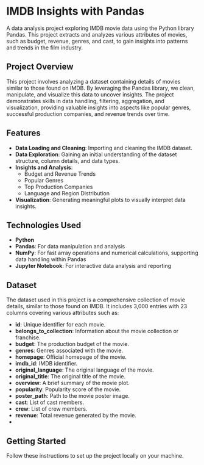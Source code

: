 # IMDB Insights with Pandas
A data analysis project exploring IMDB movie data using the Python library Pandas. This project extracts and analyzes various attributes of movies, such as budget, revenue, genres, and cast, to gain insights into patterns and trends in the film industry.

## Project Overview

This project involves analyzing a dataset containing details of movies similar to those found on IMDB. By leveraging the Pandas library, we clean, manipulate, and visualize this data to uncover insights. The project demonstrates skills in data handling, filtering, aggregation, and visualization, providing valuable insights into aspects like popular genres, successful production companies, and revenue trends over time.
## Features

- **Data Loading and Cleaning**: Importing and cleaning the IMDB dataset.
- **Data Exploration**: Gaining an initial understanding of the dataset structure, column details, and data types.
- **Insights and Analysis**:
  - Budget and Revenue Trends
  - Popular Genres
  - Top Production Companies
  - Language and Region Distribution
- **Visualization**: Generating meaningful plots to visually interpret data insights.

## Technologies Used

- **Python**
- **Pandas**: For data manipulation and analysis
- **NumPy**: For fast array operations and numerical calculations, supporting data handling within Pandas
- **Jupyter Notebook**: For interactive data analysis and reporting

## Dataset

The dataset used in this project is a comprehensive collection of movie details, similar to those found on IMDB. It includes 3,000 entries with 23 columns covering various attributes such as:

- **id**: Unique identifier for each movie.
- **belongs_to_collection**: Information about the movie collection or franchise.
- **budget**: The production budget of the movie.
- **genres**: Genres associated with the movie.
- **homepage**: Official homepage of the movie.
- **imdb_id**: IMDB identifier.
- **original_language**: The original language of the movie.
- **original_title**: The original title of the movie.
- **overview**: A brief summary of the movie plot.
- **popularity**: Popularity score of the movie.
- **poster_path**: Path to the movie poster image.
- **cast**: List of cast members.
- **crew**: List of crew members.
- **revenue**: Total revenue generated by the movie.
- 
## Getting Started

Follow these instructions to set up the project locally on your machine.

